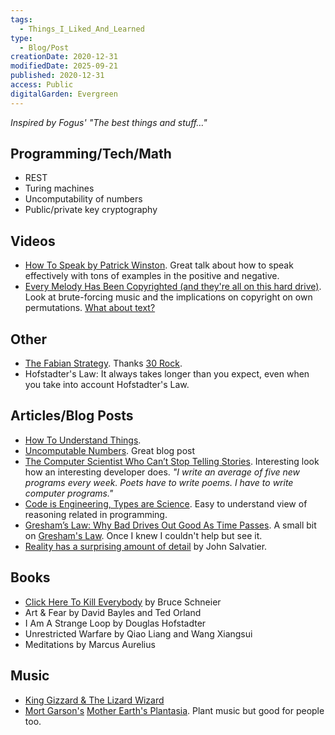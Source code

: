 ```yaml
---
tags:
  - Things_I_Liked_And_Learned
type:
  - Blog/Post
creationDate: 2020-12-31
modifiedDate: 2025-09-21
published: 2020-12-31
access: Public
digitalGarden: Evergreen
---
```


_Inspired by Fogus' "The best things and stuff…"_

## Programming/Tech/Math

- REST
- Turing machines
- Uncomputability of numbers
- Public/private key cryptography

## Videos

- [How To Speak by Patrick Winston](https://www.youtube.com/watch?v=Unzc731iCUY). Great talk about how to speak effectively with tons of examples in the positive and negative.
- [Every Melody Has Been Copyrighted (and they're all on this hard drive)](https://youtu.be/sfXn_ecH5Rw). Look at brute-forcing music and the implications on copyright on own permutations. [What about text?](https://en.wikipedia.org/wiki/The_Library_of_Babel)

## Other

- [The Fabian Strategy](https://en.wikipedia.org/wiki/Fabian_strategy). Thanks [30 Rock](https://www.imdb.com/title/tt1635806/).
- Hofstadter's Law: It always takes longer than you expect, even when you take into account Hofstadter's Law.

## Articles/Blog Posts

- [How To Understand Things](https://nabeelqu.co/understanding).
- [Uncomputable Numbers](https://medium.com/cantors-paradise/uncomputable-numbers-ee528830d295). Great blog post
- [The Computer Scientist Who Can’t Stop Telling Stories](https://www.quantamagazine.org/computer-scientist-donald-knuth-cant-stop-telling-stories-20200416/). Interesting look how an interesting developer does. _"I write an average of five new programs every week. Poets have to write poems. I have to write computer programs."_
- [Code is Engineering, Types are Science](https://www.tweag.io/posts/2020-03-05-peirce.html). Easy to understand view of reasoning related in programming.
- [Gresham’s Law: Why Bad Drives Out Good As Time Passes](https://fs.blog/2009/12/mental-model-greshams-law/). A small bit on [Gresham's Law](https://en.wikipedia.org/wiki/Gresham%E2%80%99s_Law). Once I knew I couldn't help but see it.
- [Reality has a surprising amount of detail](http://johnsalvatier.org/blog/2017/reality-has-a-surprising-amount-of-detail) by John Salvatier.

## Books

- [Click Here To Kill Everybody](https://www.schneier.com/books/click_here/) by Bruce Schneier
- Art & Fear by David Bayles and Ted Orland
- I Am A Strange Loop by Douglas Hofstadter
- Unrestricted Warfare by Qiao Liang and Wang Xiangsui
- Meditations by Marcus Aurelius

## Music

- [King Gizzard & The Lizard Wizard](https://kinggizzardandthelizardwizard.com/)
- [Mort Garson's](https://open.spotify.com/artist/0WmzT6tMLhdST5BfYagbha?si=WH47sLZCQI2IV2Ep1qa9oQ) [Mother Earth's Plantasia](https://youtu.be/l0vrsO3_HpU). Plant music but good for people too.
